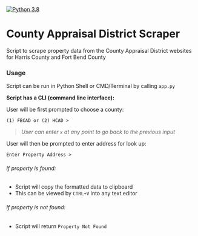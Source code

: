 [![Python 3.8](https://img.shields.io/badge/Python-3.8-blue.svg)](https://www.python.org/downloads/release/python-380/)

# County Appraisal District Scraper
Script to scrape property data from the County Appraisal District websites for Harris County and Fort Bend County

### Usage

Script can be run in Python Shell or CMD/Terminal by calling `app.py`



**Script has a CLI (command line interface):**

User will be first prompted to choose a county:

`(1) FBCAD or (2) HCAD >`

> *User can enter `x` at any point to go back to the previous input*



User will then be prompted to enter address for look up:

`Enter Property Address >`



###### If property is found:

- Script will copy the formatted data to clipboard
- This can be viewed by `CTRL+V` into any text editor



###### If property is not found:

- Script will return `Property Not Found`